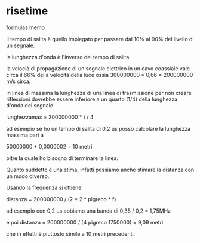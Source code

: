 # risetime
formulas memo


il tempo di salita è quello impiegato per passare dal 10% al 90% del livello di un segnale.

la lunghezza d'onda è l'inverso del tempo di salita.

la velocià di propagazione di un segnale elettrico in un cavo coassiale vale circa il 66% della
velocità della luce ossia 300000000 * 0,66 = 200000000 m/s circa.

in linea di massima la lunghezza di una linea di trasmissione per non creare riflessioni dovrebbe
essere inferiore a un quarto (1/4) della lunghezza d'onda del segnale.

lunghezzamax = 200000000 * t / 4

ad esempio se ho un tempo di salita di 0,2 us posso calcolare la lunghezza massima
pari a

50000000 * 0,0000002 = 10 metri

oltre la quale ho bisogno di terminare la linea.

Quanto suddetto è una stima, infatti possiamo anche stimare la distanza con un modo diverso.

Usando la frequenza si ottiene

distanza = 200000000 / (2 * 2 * pigreco * f)

ad esempio con 0,2 us abbiamo una banda di 0,35 / 0,2 = 1,75MHz

e poi
distanza = 200000000 / (4 pigreco 1750000) = 9,09 metri

che in effetti è piuttosto simile a 10 metri precedenti.
